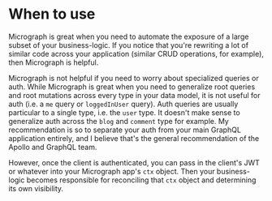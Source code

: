 # When to use
Micrograph is great when you need to automate the exposure of a large subset of your business-logic. If you notice that you're rewriting a lot of similar code across your application (similar CRUD operations, for example), then Micrograph is helpful.

Micrograph is not helpful if you need to worry about specialized queries or auth. While Micrograph is great when you need to generalize root queries and root mutations across every type in your data model, it is not useful for auth (i.e. a `me` query or `loggedInUser` query). Auth queries are usually particular to a single type, i.e. the `user` type. It doesn't make sense to generalize auth across the `blog` and `comment` type for example. My recommendation is so to separate your auth from your main GraphQL application entirely, and I believe that's the general recommendation of the Apollo and GraphQL team.

However, once the client is authenticated, you can pass in the client's JWT or whatever into your Micrograph app's `ctx` object. Then your business-logic becomes responsible for reconciling that `ctx` object and determining its own visibility.
